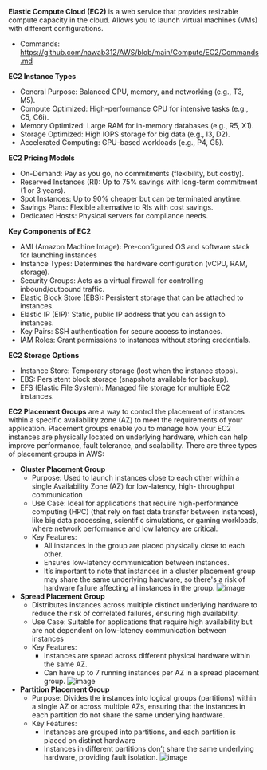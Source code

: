 **Elastic Compute Cloud (EC2)** is a web service that provides resizable compute capacity in the cloud. Allows you to launch virtual machines (VMs) with different configurations.

- Commands: https://github.com/nawab312/AWS/blob/main/Compute/EC2/Commands.md

**EC2 Instance Types**
- General Purpose: Balanced CPU, memory, and networking (e.g., T3, M5).
- Compute Optimized: High-performance CPU for intensive tasks (e.g., C5, C6i).
- Memory Optimized: Large RAM for in-memory databases (e.g., R5, X1).
- Storage Optimized: High IOPS storage for big data (e.g., I3, D2).
- Accelerated Computing: GPU-based workloads (e.g., P4, G5).

**EC2 Pricing Models**
- On-Demand: Pay as you go, no commitments (flexibility, but costly).
- Reserved Instances (RI): Up to 75% savings with long-term commitment (1 or 3 years).
- Spot Instances: Up to 90% cheaper but can be terminated anytime.
- Savings Plans: Flexible alternative to RIs with cost savings.
- Dedicated Hosts: Physical servers for compliance needs.

**Key Components of EC2**
- AMI (Amazon Machine Image): Pre-configured OS and software stack for launching instances
- Instance Types: Determines the hardware configuration (vCPU, RAM, storage).
- Security Groups: Acts as a virtual firewall for controlling inbound/outbound traffic.
- Elastic Block Store (EBS): Persistent storage that can be attached to instances.
- Elastic IP (EIP): Static, public IP address that you can assign to instances.
- Key Pairs: SSH authentication for secure access to instances.
- IAM Roles: Grant permissions to instances without storing credentials.

**EC2 Storage Options**
- Instance Store: Temporary storage (lost when the instance stops).
- EBS: Persistent block storage (snapshots available for backup).
- EFS (Elastic File System): Managed file storage for multiple EC2 instances.

**EC2 Placement Groups** are a way to control the placement of instances within a specific availability zone (AZ) to meet the requirements of your application. 
Placement groups enable you to manage how your EC2 instances are physically located on underlying hardware, which can help improve performance, fault tolerance, and scalability. 
There are three types of placement groups in AWS:
- **Cluster Placement Group**
  - Purpose: Used to launch instances close to each other within a single Availability Zone (AZ) for low-latency, high- throughput communication
  - Use Case: Ideal for applications that require high-performance computing (HPC) (that rely on fast data transfer between instances), like big data processing, scientific simulations, or gaming workloads, where network performance and low latency are critical.
  - Key Features:
    - All instances in the group are placed physically close to each other.
    - Ensures low-latency communication between instances.
    - It’s important to note that instances in a cluster placement group may share the same underlying hardware, so there's a risk of hardware failure affecting all instances in the group.
  ![image](https://github.com/user-attachments/assets/ac2361d3-1d5e-418a-ba84-2082c603ccb1)
- **Spread Placement Group**
  - Distributes instances across multiple distinct underlying hardware to reduce the risk of correlated failures, ensuring high availability.
  - Use Case: Suitable for applications that require high availability but are not dependent on low-latency communication between instances
  - Key Features:
    - Instances are spread across different physical hardware within the same AZ.
    - Can have up to 7 running instances per AZ in a spread placement group.
  ![image](https://github.com/user-attachments/assets/0078b87f-e09c-4a9e-bdd1-fc2510af3e53)
- **Partition Placement Group**
  - Purpose: Divides the instances into logical groups (partitions) within a single AZ or across multiple AZs, ensuring that the instances in each partition do not share the same underlying hardware.
  - Key Features:
    - Instances are grouped into partitions, and each partition is placed on distinct hardware
    - Instances in different partitions don’t share the same underlying hardware, providing fault isolation.
  ![image](https://github.com/user-attachments/assets/aa18713a-065b-46ff-9718-a896b3727776)



